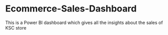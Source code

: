 # Ecommerce-Sales-Dashboard
This is a Power BI dashboard which gives all the insights about the sales of KSC store 

